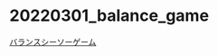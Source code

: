 # 20220301_balance_game

[バランスシーソーゲーム](https://kuronekohomuhomu.github.io/20220301_balance_game/balance_game.html)
